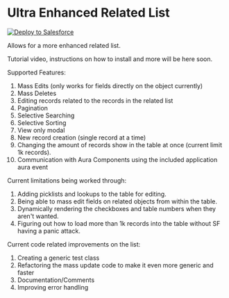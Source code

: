 # Ultra Enhanced Related List

<a href="https://githubsfdeploy.herokuapp.com?owner=Coding-With-The-Force&repo=Ultra_Enhanced_Related_List&ref=main" target="_blank">
  <img alt="Deploy to Salesforce"
       src="https://raw.githubusercontent.com/afawcett/githubsfdeploy/master/deploy.png">
</a>

Allows for a more enhanced related list.

Tutorial video, instructions on how to install and more will be here soon.

Supported Features:
1) Mass Edits (only works for fields directly on the object currently)
2) Mass Deletes
3) Editing records related to the records in the related list
4) Pagination
5) Selective Searching
6) Selective Sorting
7) View only modal
8) New record creation (single record at a time)
9) Changing the amount of records show in the table at once (current limit 1k records).
10) Communication with Aura Components using the included application aura event 

Current limitations being worked through:
1) Adding picklists and lookups to the table for editing.
2) Being able to mass edit fields on related objects from within the table.
3) Dynamically rendering the checkboxes and table numbers when they aren't wanted.
4) Figuring out how to load more than 1k records into the table without SF having a panic attack.

Current code related improvements on the list:
1) Creating a generic test class
2) Refactoring the mass update code to make it even more generic and faster
3) Documentation/Comments
4) Improving error handling
